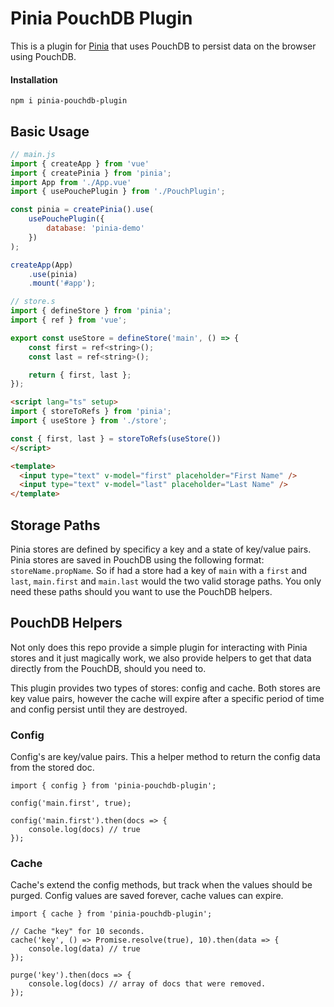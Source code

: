 # Pinia PouchDB Plugin

This is a plugin for [Pinia](https://pinia.vuejs.org) that uses PouchDB to persist data on the browser using PouchDB.

#### Installation

    npm i pinia-pouchdb-plugin

## Basic Usage

```js
// main.js
import { createApp } from 'vue'
import { createPinia } from 'pinia';
import App from './App.vue'
import { usePouchePlugin } from './PouchPlugin';

const pinia = createPinia().use(
    usePouchePlugin({
        database: 'pinia-demo'
    })
);

createApp(App)
    .use(pinia)
    .mount('#app');
```

```js
// store.s
import { defineStore } from 'pinia';
import { ref } from 'vue';

export const useStore = defineStore('main', () => {
    const first = ref<string>();
    const last = ref<string>();

    return { first, last };
});
```

```html
<script lang="ts" setup>
import { storeToRefs } from 'pinia';
import { useStore } from './store';

const { first, last } = storeToRefs(useStore())
</script>

<template>
  <input type="text" v-model="first" placeholder="First Name" />
  <input type="text" v-model="last" placeholder="Last Name" />
</template>
```

## Storage Paths

Pinia stores are defined by specificy a key and a state of key/value pairs. Pinia stores are saved in PouchDB using the following format: `storeName.propName`. So if had a store had a key of `main` with a `first` and `last`, `main.first` and `main.last` would the two valid storage paths. You only need these paths should you want to use the PouchDB helpers.

## PouchDB Helpers

Not only does this repo provide a simple plugin for interacting with Pinia stores and it just magically work, we also provide helpers to get that data directly from the PouchDB, should you need to.

This plugin provides two types of stores: config and cache. Both stores are key value pairs, however the cache will expire after a specific period of time and config persist until they are destroyed.

### Config

Config's are key/value pairs. This a helper method to return the config data from the stored doc.

    import { config } from 'pinia-pouchdb-plugin';

    config('main.first', true);

    config('main.first').then(docs => {
        console.log(docs) // true
    });

### Cache

Cache's extend the config methods, but track when the values should be purged.
Config values are saved forever, cache values can expire.

    import { cache } from 'pinia-pouchdb-plugin';

    // Cache "key" for 10 seconds.
    cache('key', () => Promise.resolve(true), 10).then(data => {
        console.log(data) // true
    });

    purge('key').then(docs => {
        console.log(docs) // array of docs that were removed.
    });